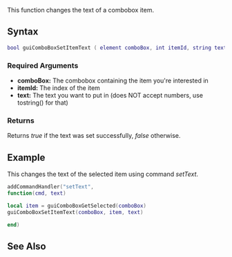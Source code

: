 This function changes the text of a combobox item.

Syntax
------

``` lua
bool guiComboBoxSetItemText ( element comboBox, int itemId, string text )
```

### Required Arguments

-   **comboBox:** The combobox containing the item you're interested in
-   **itemId:** The index of the item
-   **text:** The text you want to put in (does NOT accept numbers, use tostring() for that)

### Returns

Returns *true* if the text was set successfully, *false* otherwise.

Example
-------

This changes the text of the selected item using command *setText*.

``` lua
addCommandHandler("setText",
function(cmd, text)

local item = guiComboBoxGetSelected(comboBox)
guiComboBoxSetItemText(comboBox, item, text)

end)
```

See Also
--------
